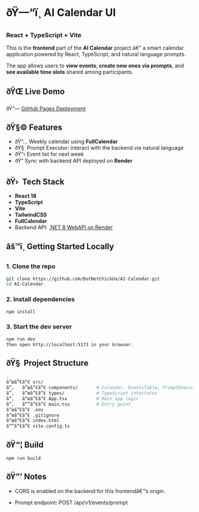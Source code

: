 ﻿# ðŸ—“ï¸ AI Calendar UI

### React + TypeScript + Vite

This is the **frontend** part of the **AI Calendar** project â€” a smart calendar application powered by React, TypeScript, and natural language prompts.

The app allows users to **view events**, **create new ones via prompts**, and **see available time slots** shared among participants.


## ðŸŒ Live Demo

ðŸ”— [GitHub Pages Deployment](https://DotNetChickUa.github.io/AI-Calendar/)


## ðŸ§© Features

- ðŸ“… Weekly calendar using **FullCalendar**
- ðŸ§  Prompt Executor: interact with the backend via natural language
- ðŸ“‹ Event list for next week
- ðŸ” Sync with backend API deployed on **Render**


## ðŸ›  Tech Stack

- **React 18**
- **TypeScript**
- **Vite**
- **TailwindCSS**
- **FullCalendar**
- Backend API: [.NET 8 WebAPI on Render](https://aicalendar-gqcp.onrender.com)


## âš™ï¸ Getting Started Locally

### 1. Clone the repo

```bash
git clone https://github.com/DotNetChickUa/AI-Calendar.git
cd AI-Calendar
```

### 2. Install dependencies

```bash
npm install
```

### 3. Start the dev server

```bash
npm run dev
Then open http://localhost:5173 in your browser.
```

## ðŸ§  Project Structure

```bash
.
â”œâ”€â”€ src/
â”‚   â”œâ”€â”€ components/       # Calendar, EventsTable, PromptExecutor
â”‚   â”œâ”€â”€ types/            # TypeScript interfaces
â”‚   â”œâ”€â”€ App.tsx           # Main app logic
â”‚   â””â”€â”€ main.tsx          # Entry point
â”œâ”€â”€ .env
â”œâ”€â”€ .gitignore
â”œâ”€â”€ index.html
â””â”€â”€ vite.config.ts
```

## ðŸ“¦ Build

```bash
npm run build
```

## ðŸ”’ Notes

- CORS is enabled on the backend for this frontendâ€™s origin.

- Prompt endpoint: POST /api/v1/events/prompt


